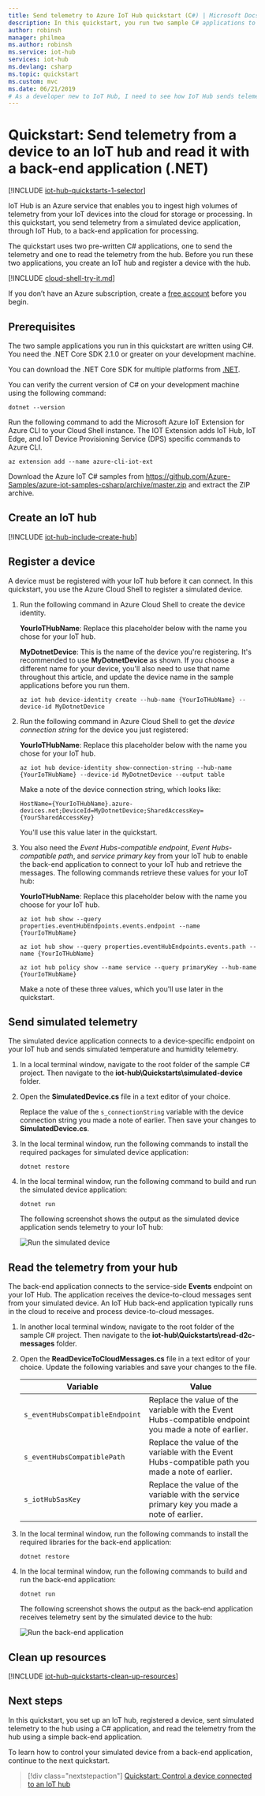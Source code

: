 ```yaml
---
title: Send telemetry to Azure IoT Hub quickstart (C#) | Microsoft Docs
description: In this quickstart, you run two sample C# applications to send simulated telemetry to an IoT hub and to read telemetry from the IoT hub for processing in the cloud.
author: robinsh
manager: philmea
ms.author: robinsh
ms.service: iot-hub
services: iot-hub
ms.devlang: csharp
ms.topic: quickstart
ms.custom: mvc
ms.date: 06/21/2019
# As a developer new to IoT Hub, I need to see how IoT Hub sends telemetry from a device to an IoT hub and how to read that telemetry data from the hub using a back-end application. 
---
```


# Quickstart: Send telemetry from a device to an IoT hub and read it with a back-end application (.NET)

[!INCLUDE [iot-hub-quickstarts-1-selector](../../includes/iot-hub-quickstarts-1-selector.md)]

IoT Hub is an Azure service that enables you to ingest high volumes of telemetry from your IoT devices into the cloud for storage or processing. In this quickstart, you send telemetry from a simulated device application, through IoT Hub, to a back-end application for processing.

The quickstart uses two pre-written C# applications, one to send the telemetry and one to read the telemetry from the hub. Before you run these two applications, you create an IoT hub and register a device with the hub.

[!INCLUDE [cloud-shell-try-it.md](../../includes/cloud-shell-try-it.md)]

If you don’t have an Azure subscription, create a [free account](https://azure.microsoft.com/free/?WT.mc_id=A261C142F) before you begin.

## Prerequisites

The two sample applications you run in this quickstart are written using C#. You need the .NET Core SDK 2.1.0 or greater on your development machine.

You can download the .NET Core SDK for multiple platforms from [.NET](https://www.microsoft.com/net/download/all).

You can verify the current version of C# on your development machine using the following command:

```cmd/sh
dotnet --version
```

Run the following command to add the Microsoft Azure IoT Extension for Azure CLI to your Cloud Shell instance. The IOT Extension adds IoT Hub, IoT Edge, and IoT Device Provisioning Service (DPS) specific commands to Azure CLI.

```azurecli-interactive
az extension add --name azure-cli-iot-ext
```

Download the Azure IoT C# samples from https://github.com/Azure-Samples/azure-iot-samples-csharp/archive/master.zip and extract the ZIP archive.

## Create an IoT hub

[!INCLUDE [iot-hub-include-create-hub](../../includes/iot-hub-include-create-hub.md)]

## Register a device

A device must be registered with your IoT hub before it can connect. In this quickstart, you use the Azure Cloud Shell to register a simulated device.

1. Run the following command in Azure Cloud Shell to create the device identity.

   **YourIoTHubName**: Replace this placeholder below with the name you chose for your IoT hub.

   **MyDotnetDevice**: This is the name of the device you're registering. It's recommended to use **MyDotnetDevice** as shown. If you choose a different name for your device, you'll also need to use that name throughout this article, and update the device name in the sample applications before you run them.

    ```azurecli-interactive
    az iot hub device-identity create --hub-name {YourIoTHubName} --device-id MyDotnetDevice
    ```

2. Run the following command in Azure Cloud Shell to get the _device connection string_ for the device you just registered:

   **YourIoTHubName**: Replace this placeholder below with the name you chose for your IoT hub.

    ```azurecli-interactive
    az iot hub device-identity show-connection-string --hub-name {YourIoTHubName} --device-id MyDotnetDevice --output table
    ```

    Make a note of the device connection string, which looks like:

   `HostName={YourIoTHubName}.azure-devices.net;DeviceId=MyDotnetDevice;SharedAccessKey={YourSharedAccessKey}`

    You'll use this value later in the quickstart.

3. You also need the _Event Hubs-compatible endpoint_, _Event Hubs-compatible path_, and _service primary key_ from your IoT hub to enable the back-end application to connect to your IoT hub and retrieve the messages. The following commands retrieve these values for your IoT hub:

   **YourIoTHubName**: Replace this placeholder below with the name you choose for your IoT hub.

    ```azurecli-interactive
    az iot hub show --query properties.eventHubEndpoints.events.endpoint --name {YourIoTHubName}

    az iot hub show --query properties.eventHubEndpoints.events.path --name {YourIoTHubName}

    az iot hub policy show --name service --query primaryKey --hub-name {YourIoTHubName}
    ```

    Make a note of these three values, which you'll use later in the quickstart.

## Send simulated telemetry

The simulated device application connects to a device-specific endpoint on your IoT hub and sends simulated temperature and humidity telemetry.

1. In a local terminal window, navigate to the root folder of the sample C# project. Then navigate to the **iot-hub\Quickstarts\simulated-device** folder.

2. Open the **SimulatedDevice.cs** file in a text editor of your choice.

    Replace the value of the `s_connectionString` variable with the device connection string you made a note of earlier. Then save your changes to **SimulatedDevice.cs**.

3. In the local terminal window, run the following commands to install the required packages for simulated device application:

    ```cmd/sh
    dotnet restore
    ```

4. In the local terminal window, run the following command to build and run the simulated device application:

    ```cmd/sh
    dotnet run
    ```

    The following screenshot shows the output as the simulated device application sends telemetry to your IoT hub:

    ![Run the simulated device](media/quickstart-send-telemetry-dotnet/SimulatedDevice.png)

## Read the telemetry from your hub

The back-end application connects to the service-side **Events** endpoint on your IoT Hub. The application receives the device-to-cloud messages sent from your simulated device. An IoT Hub back-end application typically runs in the cloud to receive and process device-to-cloud messages.

1. In another local terminal window, navigate to the root folder of the sample C# project. Then navigate to the **iot-hub\Quickstarts\read-d2c-messages** folder.

2. Open the **ReadDeviceToCloudMessages.cs** file in a text editor of your choice. Update the following variables and save your changes to the file.

    | Variable | Value |
    | -------- | ----------- |
    | `s_eventHubsCompatibleEndpoint` | Replace the value of the variable with the Event Hubs-compatible endpoint you made a note of earlier. |
    | `s_eventHubsCompatiblePath`     | Replace the value of the variable with the Event Hubs-compatible path you made a note of earlier. |
    | `s_iotHubSasKey`                | Replace the value of the variable with the service primary key you made a note of earlier. |

3. In the local terminal window, run the following commands to install the required libraries for the back-end application:

    ```cmd/sh
    dotnet restore
    ```

4. In the local terminal window, run the following commands to build and run the back-end application:

    ```cmd/sh
    dotnet run
    ```

    The following screenshot shows the output as the back-end application receives telemetry sent by the simulated device to the hub:

    ![Run the back-end application](media/quickstart-send-telemetry-dotnet/ReadDeviceToCloud.png)

## Clean up resources

[!INCLUDE [iot-hub-quickstarts-clean-up-resources](../../includes/iot-hub-quickstarts-clean-up-resources.md)]

## Next steps

In this quickstart, you set up an IoT hub, registered a device, sent simulated telemetry to the hub using a C# application, and read the telemetry from the hub using a simple back-end application.

To learn how to control your simulated device from a back-end application, continue to the next quickstart.

> [!div class="nextstepaction"]
> [Quickstart: Control a device connected to an IoT hub](quickstart-control-device-dotnet.md)